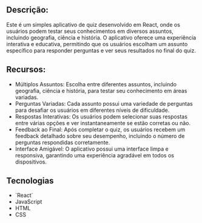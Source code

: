 ## Descrição:
Este é um simples aplicativo de quiz desenvolvido em React, onde os usuários podem testar seus conhecimentos em diversos assuntos, incluindo geografia, ciência e história. O aplicativo oferece uma experiência interativa e educativa, permitindo que os usuários escolham um assunto específico para responder perguntas e ver seus resultados no final do quiz.

## Recursos:
* Múltiplos Assuntos: Escolha entre diferentes assuntos, incluindo geografia, ciência e história, para testar seu conhecimento em áreas variadas.
* Perguntas Variadas: Cada assunto possui uma variedade de perguntas para desafiar os usuários em diferentes níveis de dificuldade.
* Respostas Interativas: Os usuários podem selecionar suas respostas entre várias opções e ver instantaneamente se estão corretas ou não.
* Feedback ao Final: Após completar o quiz, os usuários recebem um feedback detalhado sobre seu desempenho, incluindo o número de perguntas respondidas corretamente. 
* Interface Amigável: O aplicativo possui uma interface limpa e responsiva, garantindo uma experiência agradável em todos os dispositivos.
  
## Tecnologias
* `React´
* JavaScript
* HTML
* CSS
